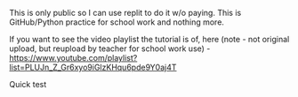 This is only public so I can use replit to do it w/o paying. This is GitHub/Python practice for school work and nothing more.

If you want to see the video playlist the tutorial is of, here (note - not original upload, but reupload by teacher for school work use) - https://www.youtube.com/playlist?list=PLUJn_Z_Gr6xyo9iGlzKHqu6pde9Y0aj4T

Quick test